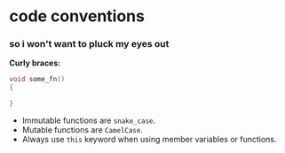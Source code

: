 # code conventions
### so i won't want to pluck my eyes out

**Curly braces:**
```cpp
void some_fn() 
{

}
```

- Immutable functions are `snake_case`.
- Mutable functions are `CamelCase`.
- Always use `this` keyword when using member variables or functions.